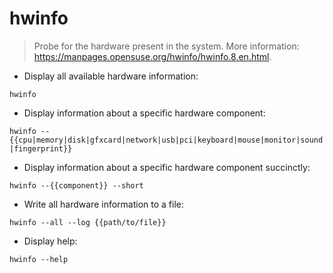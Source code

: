 # hwinfo

> Probe for the hardware present in the system.
> More information: <https://manpages.opensuse.org/hwinfo/hwinfo.8.en.html>.

- Display all available hardware information:

`hwinfo`

- Display information about a specific hardware component:

`hwinfo --{{cpu|memory|disk|gfxcard|network|usb|pci|keyboard|mouse|monitor|sound|fingerprint}}`

- Display information about a specific hardware component succinctly:

`hwinfo --{{component}} --short`

- Write all hardware information to a file:

`hwinfo --all --log {{path/to/file}}`

- Display help:

`hwinfo --help`
